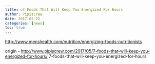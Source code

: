 ```yaml
---
title: o7 Foods That Will Keep You Energized For Hours
author: PipisCrew
date: 2017-05-22
categories: [news]
toc: true
---
```


http://www.menshealth.com/nutrition/energizing-foods-nutritionists

origin - http://www.pipiscrew.com/2017/05/7-foods-that-will-keep-you-energized-for-hours/ 7-foods-that-will-keep-you-energized-for-hours